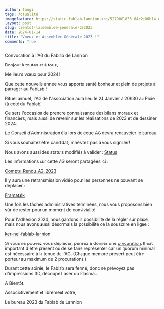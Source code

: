 ```yaml
---
author: tangi
tags: Actualité
imagefeature: https://static.fablab-lannion.org/5279081853_64c2e06b14_o1-300x234.jpg
layout: post
slug: bientot-lassemblee-generale-202023
date: 2024-01-14
title: "Voeux et Assemblée Générale 2023 !"
comments: True
---
```


Convocation à l'AG du Fablab de Lannion

Bonjour à toutes et à tous, 

Meilleurs vœux pour 2024!

Que cette nouvelle année vous apporte santé bonheur et plein de projets à partager au FabLab !

Rituel annuel, l'AG de l'association aura lieu le 24 Janvier à 20h30 au Pixie (à coté du Fablab)

Ce sera l'occasion de prendre connaissance des bilans moraux et financiers, mais aussi de revenir sur les réalisations de 2023 et de dessiner 2024. 

Le Conseil d'Administration élu lors de cette AG devra renouveler le bureau. 

Si vous souhaitez être candidat, n'hésitez pas à vous signaler!

Nous avons aussi des statuts modifiés à valider : [Status](https://wiki.fablab-lannion.org/index.php?title=Statuts)

Les informations sur cette AG seront partagées ici :

[Compte_Rendu_AG_2023](https://wiki.fablab-lannion.org//index.php?title=Compte_Rendu_AG_2023)

Il y aura une retransmission vidéo pour les personnes ne pouvant se déplacer : 

[Framatalk](https://framatalk.org/agfablablanniona5aj)

Une fois les tâches administratives terminées, nous vous proposons bien sûr de rester pour un moment de convivialité.

Pour l'adhésion 2024, nous gardons la possibilité de la régler sur place, mais nous avons aussi désormais la possibilité de la souscrire en ligne :

[ker-nel-fablab-lannion](https://www.helloasso.com/associations/ker-nel-fablab-lannion)

Si vous ne pouvez vous déplacer, pensez à donner une
[procuration](https://wiki.fablab-lannion.org/index.php?title=Fichier:Pouvoir_ag.odt). 
Il est important d'être présent ou de se faire représenter car un quorum minimal est nécessaire à la tenue de l'AG.
(Chaque membre présent peut être porteur au maximum de 2 procurations.)

Durant cette soirée, le Fablab sera fermé, donc ne prévoyez pas d'impressions 3D, découpe Laser ou Plasma...

A Bientôt.

Associativement et librement votre,

Le bureau 2023 du Fablab de Lannion
